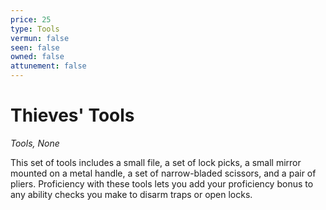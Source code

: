 ```yaml
---
price: 25
type: Tools
vermun: false
seen: false
owned: false
attunement: false
---
```

# Thieves' Tools

*Tools, None*

This set of tools includes a small file, a set of lock picks, a small mirror mounted on a metal handle, a set of narrow-bladed scissors, and a pair of pliers. Proficiency with these tools lets you add your proficiency bonus to any ability checks you make to disarm traps or open locks.